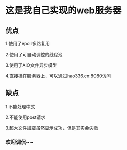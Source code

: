 # 这是我自己实现的web服务器 

## 优点 

1.使用了epoll多路复用 

2.使用了可自动调控的线程池 

3.使用了AIO文件异步模型 

4.直接挂在服务器上，可以通过hao336.cn:8080访问 

## 缺点 

1.不能处理中文 

2.不能使用post请求 

3.超大文件加载虽然显示成功，但是其实会失败 

### 欢迎调侃~~

